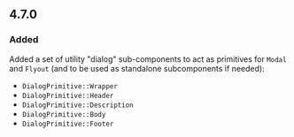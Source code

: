 ## 4.7.0

### Added

Added a set of utility "dialog" sub-components to act as primitives for `Modal` and `Flyout` (and to be used as standalone subcomponents if needed):

- `DialogPrimitive::Wrapper`
- `DialogPrimitive::Header`
- `DialogPrimitive::Description`
- `DialogPrimitive::Body`
- `DialogPrimitive::Footer`
